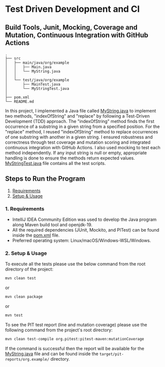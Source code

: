 
# Test Driven Development and CI
## Build Tools, Junit, Mocking, Coverage and Mutation, Continuous Integration with GitHub Actions

```
.
├── src
│   ├── main/java/org/example
│   │   ├── Main.java
│   │   └── MyString.java
│   │   
│   └── test/java/org/example
│       ├── MainTest.java
│       └── MyStringTest.java
│
├── pom.xml
└── README.md
```

In this project, I implemented a Java file called [MyString.java](src/main/java/org/example/MyString.java) to implement two methods, "indexOfString" and "replace" by following a Test-Driven Development (TDD) approach. The "indexOfString" method finds the first occurrence of a substring in a given string from a specified position. For the "replace" method, I reused "indexOfString" method to replace occurrences of one substring with another in a given string. I ensured robustness and correctness through test coverage and mutation scoring and integrated continuous integration with GitHub Actions. I also used mocking to test each method independently. If any input string is null or empty, appropriate handling is done to ensure the methods return expected values. [MyStringTest.java](src/test/java/org/example/MyStringTest.java) file contains all the test scripts.

## Steps to Run the Program
  1. [Requirements](#1-requirements)
  2. [Setup \& Usage](#2-setup--usage)

### 1. Requirements

- IntelliJ IDEA Community Edition was used to develop the Java program along Maven build tool and openjdk-19.
- All the required dependencies (JUnit, Mockito, and PITest) can be found inside the [pom.xml](pom.xml) file.
- Preferred operating system: Linux/macOS/Windows-WSL/Windows.


### 2. Setup \& Usage

To execute all the tests please use the below command from the root directory of the project:

```bash
mvn clean test
```
or
```bash
mvn clean package
```
or
```bash
mvn test
```

To see the PIT test report (line and mutation coverage) please use the following command from the project's root directory:

```bash
mvn clean test-compile org.pitest:pitest-maven:mutationCoverage
```

If the command is successful then the report will be available for the [MyString.java](src/main/java/org/example/MyString.java) file and can be found inside the `target/pit-reports/org.example/` directory.

